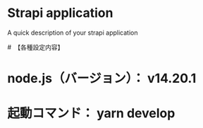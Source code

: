 # Strapi application

A quick description of your strapi application

#　【各種設定内容】

# node.js（バージョン）： v14.20.1

# 起動コマンド： yarn develop
